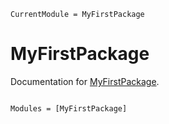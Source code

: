 ```@meta
CurrentModule = MyFirstPackage
```

# MyFirstPackage

Documentation for [MyFirstPackage](https://github.com/ErlandQ/MyFirstPackage.jl).

```@index
```

```@autodocs
Modules = [MyFirstPackage]
```
